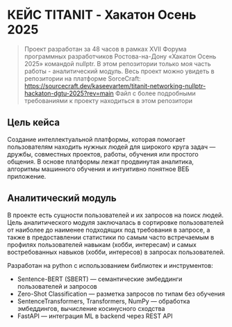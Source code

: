 # КЕЙС TITANIT - Хакатон Осень 2025 ##
> Проект разработан за 48 часов в рамках XVII Форума программных разработчиков Ростова-на-Дону «Хакатон Осень 2025» командой nullptr. 
> В этом репозитории только моя часть работы - аналитический модуль. 
> Весь проект можно увидеть в репозитории на платформе SorceCraft: https://sourcecraft.dev/kaseevartem/titanit-networking-nullptr-hackaton-dgtu-2025?rev=main
> Файл с более подробными требованиями к проекту находиться в этом репозитори

## Цель кейса ##
Создание интеллектуальной платформы, которая помогает пользователям находить 
нужных людей для широкого круга задач — дружбы, совместных проектов, работы, 
обучения или простого общения. В основе платформы лежат продвинутая аналитика, 
алгоритмы машинного обучения и интуитивно понятное ВЕБ приложение. 

## Аналитический модуль ##
В проекте есть сущности пользователей и их запросов на поиск людей. 
Цель аналитического модуля заключалась в сортировке пользователей от наиболее до наименее подходящих под требования в запросе,
а также в предоставлении статистики по самым часто встречаемым в профилях пользователей навыкам (хобби, интересам) и 
самых востребованных навыков (хобби, интересов) в запросах пользователей.  

Разработан на python с использованием библиотек и инструментов:
- Sentence-BERT (SBERT) — семантические эмбеддинги пользователей и запросов
- Zero-Shot Classification — разметка запросов по типам без обучения
- SentenceTransformers, Transformers, NumPy — обработка эмбеддингов, вычисление косинусного сходства
- FastAPI — интеграция ML в backend через REST API


